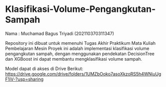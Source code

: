 # Klasifikasi-Volume-Pengangkutan-Sampah
Nama : Muchamad Bagus Triyadi (202110370311347)

Repository ini dibuat untuk memenuhi Tugas Akhir Praktikum Mata Kuliah Pembelajaran Mesin
Proyek ini adalah implementasi klasifikasi volume pengangkutan sampah, dengan menggunakan pendekatan DecisionTree dan XGBoost ini dapat membantu mengklasifikasi volume sampah.

Model dapat di akses di Drive Berikut:
https://drive.google.com/drive/folders/1UMZbOoko7asoXkzoRS5h4WNjuUgF1iV-?usp=sharing
